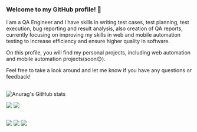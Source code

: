 ### **Welcome to my GitHub profile!** 👋

I am a QA Engineer and I have skills in writing test cases, test planning, test execution, bug reporting and result analysis, also creation of QA reports, currently focusing on improving my skills in web and mobile automation testing to increase efficiency and ensure higher quality in software.

On this profile, you will find my personal projects, including web automation and mobile automation projects(soon😊).

Feel free to take a look around and let me know if you have any questions or feedback!

##
![Anurag's GitHub stats](https://github-readme-stats.vercel.app/api?username=nbatista13&theme=midnight-purple&show_icons=true)

<div> 
  <a href = "mailto:nailton.oliveira01@gmail.com"><img src="https://img.shields.io/badge/Gmail-D14836?style=for-the-badge&logo=gmail&logoColor=white" target="_blank"></a>
  <a href="https://www.linkedin.com/in/nailton-batista-6089a7101/" target="_blank"><img src="https://img.shields.io/badge/-LinkedIn-%230077B5?style=for-the-badge&logo=linkedin&logoColor=white" target="_blank"></a> 
  
</div>

##
<div> 
  <img src="https://img.shields.io/badge/Java-ED8B00?style=for-the-badge&logo=java&logoColor=white"></a>
  <img src="https://img.shields.io/badge/GIT-E44C30?style=for-the-badge&logo=git&logoColor=white"></a>
  <img src="https://img.shields.io/badge/Jira-0052CC?style=for-the-badge&logo=Jira&logoColor=white"></a>
    
</div>

##

